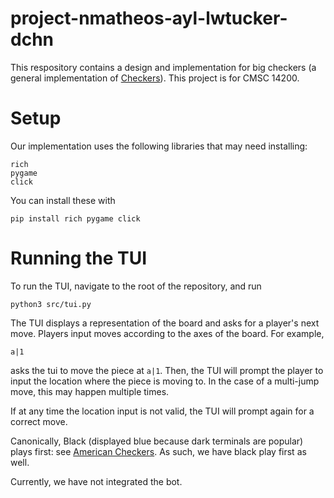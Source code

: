 # project-nmatheos-ayl-lwtucker-dchn

This respository contains a design and implementation for big checkers 
(a general implementation of [Checkers](https://en.wikipedia.org/wiki/Checkers)).
This project is for CMSC 14200.

# Setup

Our implementation uses the following libraries that may need installing:

    rich
    pygame
    click

You can install these with

    pip install rich pygame click

# Running the TUI

To run the TUI, navigate to the root of the repository, and run

    python3 src/tui.py

The TUI displays a representation of the board and asks for a player's next
move. Players input moves according to the axes of the board. For example,

    a|1

asks the tui to move the piece at ``a|1``. Then, the TUI will prompt the player
to input the location where the piece is moving to. In the case of a
multi-jump move, this may happen multiple times.

If at any time the location input is not valid, the TUI will prompt
again for a correct move.

Canonically, Black (displayed blue because dark terminals are popular)
plays first: see 
[American Checkers](https://en.wikipedia.org/wiki/Checkers#No_flying_kings;_men_cannot_capture_backwards). 
As such, we have black play first as well.

Currently, we have not integrated the bot. 

